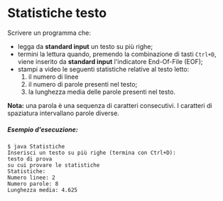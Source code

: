# Statistiche testo

Scrivere un programma che: 
* legga da **standard input** un testo su più righe;
* termini la lettura quando, premendo la combinazione di tasti `Ctrl+D`, viene inserito da **standard input** l'indicatore End-Of-File (EOF);
* stampi a video le seguenti statistiche relative al testo letto:
  1. il numero di linee
  1. il numero di parole presenti nel testo;
  2. la lunghezza media delle parole presenti nel testo.

**Nota:** una parola è una sequenza di caratteri consecutivi. I caratteri di spaziatura intervallano parole diverse.

##### Esempio d'esecuzione:

```text
$ java Statistiche
Inserisci un testo su più righe (termina con Ctrl+D):
testo di prova
su cui provare le statistiche
Statistiche:
Numero linee: 2
Numero parole: 8
Lunghezza media: 4.625
```
